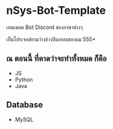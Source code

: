 # nSys-Bot-Template
เทมเพลต Bot Discord ของภาษาต่างๆ

เป็นโปรเจกต์ยามว่างช่วงปิดเทอมของผม 555+

## ณ ตอนนี้ ที่คาดว่าจะทำทั้งหมด ก็คือ
- JS
- Python
- Java

## Database
- MySQL
